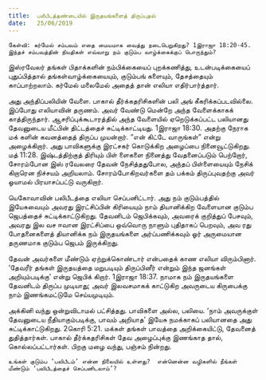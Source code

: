 ```yaml
---
title:  பலீபீடத்தண்டையில் இருதயங்களைத் திருப்புதல்
date:   25/06/2019
---
```


`கேள்வி: கர்மேல் சம்பவம் எதை மையமாக வைத்து நடைபெறுகிறது? 1இராஜா 18:20-45. இந்தச் சம்பவத்தின் நியதிகள் எவ்வாறு நம் குடும்ப வாழ்க்கைக்குப் பொருந்தும்?`

இஸ்ரவேலர் தங்கள் பிதாக்களின் நம்பிக்கையைப் புறக்கணித்து, உடன்படிக்கையைப் புதுப்பித்தால் தங்கள்வாழ்க்கையையும், குடும்பங் களையும், தேசத்தையும் காப்பாற்றலாம்.  கர்மேல் மலைமேல் அதைத் தான் எலியா எதிர்பார்த்தார்.  

அது அந்திப்பலியின் வேளை.  பாகால் தீர்க்கதரிசிகளின் பலி அங் கீகரிக்கப்படவில்லை. இப்போது எலியாவின் தருணம்.  அவர் வேண்டு மென்றே அந்த வேளைக்காகக் காத்திருந்தார்.  ஆசரிப்புக்கூடாரத்தில் அந்த வேளையில் ஏறெடுக்கப்பட்ட பலியானது தேவனுடைய மீட்பின் திட்டத்தைச் சுட்டிக்காட்டியது.  1இராஜா 18:30.  அதற்கு நேராக மக் களின் கவனத்தைத் திருப்ப முயன்றார்.  “என் கிட்டே வாருங்கள்” என்று அழைக்கிறார்.  அது பாவிகளுக்கு இரட்சகர் கொடுக்கிற அழைப்பை நினைவூட்டுகிறது. மத் 11:28.  இஷ்டத்திற்குத் திரியும் பிள் ளைகளை நினைத்து வேதனைப்படும் பெற்றோர், சோரம்போன இஸ் ரவேலரை தேவன் நேசித்ததுபோல, அந்தப் பிள்ளையையும் நேசிக் கிறாரென நிச்சயம் அறியலாம்.  சோரம்போகிறவர்களை தம் பக்கம் திருப்புவதற்கு அவர் ஓயாமல் பிரயாசப்பட்டு வருகிறார்.

யெகோவாவின் பலிபீடத்தை எலியா செப்பனிட்டார்.  அது நம் குடும்பத்தில் இயேசுவையும் அவரது இரட்சிப்பின் கிரியையும் நாம் தியானிக்கிற வேளையான குடும்ப ஜெபத்தைச் சுட்டிக்காட்டுகிறது. தேவனிடம் ஜெபிக்கவும், அவரைக் குறித்துப் பேசவும், அவரது இல வச ஈவான இரட்சிப்பை ஒவ்வொரு நாளும் புதிதாகப் பெறவும், அவ ரது போதனைகளைத் தியானிக்க நம் இருதயங்களை அர்ப்பணிக்கவும் ஓர் அருமையான தருணமாக குடும்ப ஜெபம் இருக்கிறது.

தேவன் அவர்களை மீண்டும் ஏற்றுக்கொண்டார் என்பதைக் காண எலியா விரும்பினார்.  ‘தேவரீர் தங்கள் இருதயத்தை மறுபடியும் திருப்பினீர் என்றும் இந்த ஜனங்கள் அறியும்படிக்கு’ என்று ஜெபிக் கிறார். 1இராஜா 18:37.  நாமாக நம் இருதயங்களை தேவனிடம் திருப்ப முடியாது; அவர் இலவசமாகக் காட்டுகிற அவருடைய கிருபைக்கு நாம் இணங்கமட்டுமே செய்யமுடியும்.

அக்கினி வந்து ஒன்றுவிடாமல் பட்சித்தது.  பாவிகளை அல்ல, பலியை.  ‘நாம் அவருக்குள் தேவனுடைய நீதியாகும்படிக்கு, பாவம் அறியாத’ இயேசு நமக்காகப் பலியானதை அது சுட்டிக்காட்டுகிறது. 2கொரி 5:21.  மக்கள் தங்கள் பாவத்தை அறிக்கையிட்டு, தேவனைத் துதித்தார்கள்.  பாகால் தீர்க்கதரிசிகள் தேவ அழைப்புக்கு இணங்காத தால், கொல்லப்பட்டார்கள்.  பிறகு மழை வந்து, பஞ்சம் நின்றது.

`உங்கள் குடும்ப ‘பலிபீடம்’ என்ன நிலையில் உள்ளது?  என்னென்ன வழிகளில் நீங்கள் மீண்டும் ‘பலிபீடத்தைச் செப்பனிடலாம்’?`